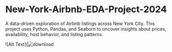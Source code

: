 # New-York-Airbnb-EDA-Project-2024
A data-driven exploration of Airbnb listings across New York City. This project uses Python, Pandas, and Seaborn to uncover insights about prices, availability, host behavior, and listing patterns.


![Alt Text](![download](https://github.com/user-attachments/assets/b006c435-637f-4ab0-8dcd-df8e228f4bf8)
